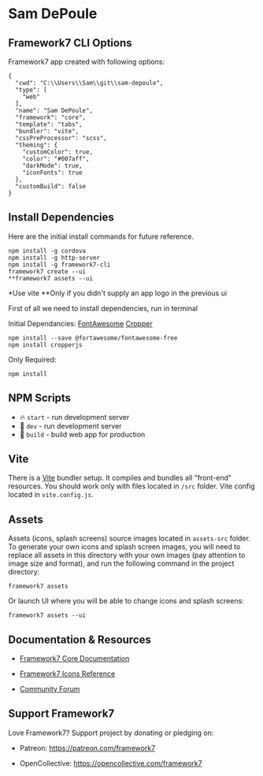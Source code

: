 # Sam DePoule

## Framework7 CLI Options

Framework7 app created with following options:

```
{
  "cwd": "C:\\Users\\Sam\\git\\sam-depoule",
  "type": [
    "web"
  ],
  "name": "Sam DePoule",
  "framework": "core",
  "template": "tabs",
  "bundler": "vite",
  "cssPreProcessor": "scss",
  "theming": {
    "customColor": true,
    "color": "#007aff",
    "darkMode": true,
    "iconFonts": true
  },
  "customBuild": false
}
```

## Install Dependencies

Here are the initial install commands for future reference.

```
npm install -g cordova
npm install -g http-server
npm install -g framework7-cli
framework7 create --ui
**framework7 assets --ui
```
*Use vite
**Only if you didn't supply an app logo in the previous ui

First of all we need to install dependencies, run in terminal

Initial Dependancies:
[FontAwesome](https://fontawesome.com/docs/web/setup/packages)
[Cropper](https://github.com/fengyuanchen/cropperjs)
```
npm install --save @fortawesome/fontawesome-free
npm install cropperjs
```
Only Required:
```
npm install
```

## NPM Scripts

* 🔥 `start` - run development server
* 🔧 `dev` - run development server
* 🔧 `build` - build web app for production

## Vite

There is a [Vite](https://vitejs.dev) bundler setup. It compiles and bundles all "front-end" resources. You should work only with files located in `/src` folder. Vite config located in `vite.config.js`.

## Assets

Assets (icons, splash screens) source images located in `assets-src` folder. To generate your own icons and splash screen images, you will need to replace all assets in this directory with your own images (pay attention to image size and format), and run the following command in the project directory:

```
framework7 assets
```

Or launch UI where you will be able to change icons and splash screens:

```
framework7 assets --ui
```



## Documentation & Resources

* [Framework7 Core Documentation](https://framework7.io/docs/)

* [Framework7 Icons Reference](https://framework7.io/icons/)
* [Community Forum](https://forum.framework7.io)

## Support Framework7

Love Framework7? Support project by donating or pledging on:
- Patreon: https://patreon.com/framework7

- OpenCollective: https://opencollective.com/framework7